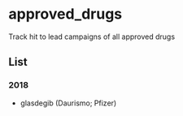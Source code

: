 # approved_drugs
Track hit to lead campaigns of all approved drugs


## List

### 2018

 - glasdegib (Daurismo; Pfizer)
